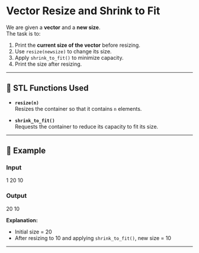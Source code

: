 # Vector Resize and Shrink to Fit

We are given a **vector** and a **new size**.  
The task is to:
1. Print the **current size of the vector** before resizing.  
2. Use `resize(newsize)` to change its size.  
3. Apply `shrink_to_fit()` to minimize capacity.  
4. Print the size after resizing.

---

## 🔹 STL Functions Used

- **`resize(n)`**  
  Resizes the container so that it contains `n` elements.  

- **`shrink_to_fit()`**  
  Requests the container to reduce its capacity to fit its size.  

---

## 🔹 Example

### Input

1
20
10


### Output

20
10


**Explanation:**  
- Initial size = 20  
- After resizing to 10 and applying `shrink_to_fit()`, new size = 10  

---
